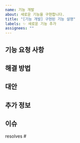 ```yaml
---
name: 기능 개발
about: 새로운 기능을 구현합니다.
title: "[기능 개발] 구현된 기능 설명"
labels: ✨ 새로운 기능 추가
assignees: ""
---
```


## 기능 요청 사항

<!-- 어떤 기능을 추가하거나 개선하고 싶은지 설명해주세요. -->

## 해결 방법

<!-- 이 기능을 어떻게 구현할지에 대한 간단한 설명을 적어주세요. -->

## 대안

<!-- 이 기능의 대체 방안이 있으면 알려주세요. -->

## 추가 정보

<!-- 기능 요청과 관련하여 추가적으로 설명할 내용이 있으면 적어주세요.-->

## 이슈

<!-- 이슈 키워드와 함께 #을 입력한 후 이슈 번호를 선택해주세요. -->
<!-- 에시 : resolves #1 -->

resolves #
